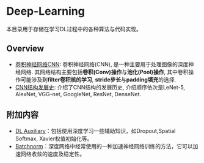 # Deep-Learning

本目录用于存储在学习DL过程中的各种算法与代码实现。

## Overview

- [卷积神经网络CNN](./cnn.ipynb): 卷积神经网络(CNN), 是一种主要用于处理图像的深度神经网络. 其网络结构主要包括**卷积(Conv)操作**与**池化(Pool)操作**, 其中卷积操作可能涉及到**filter卷积核的学习**, **stride步长**与**padding填充**的选择.
- [CNN结构发展史](./cnn_history.ipynb): 介绍了CNN结构的发展历史, 介绍顺序依次是LeNet-5, AlexNet, VGG-net, GoogleNet, ResNet, DenseNet.

## 附加内容

- [DL Auxiliary](./dl_auxiliary.ipynb)：包括使用深度学习一些辅助知识，如Dropout,Spatial Softmax, Xavier权值初始化等。
- [Batchnorm](./batch_norm.ipynb)：深度网络中经常使用的一种加速神经网络训练的方法，它可以加速网络收敛的速度及稳定性。

